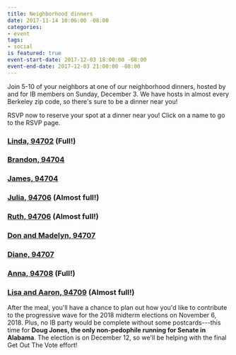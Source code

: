 ```yaml
---
title: Neighborhood dinners
date: 2017-11-14 10:06:00 -08:00
categories:
- event
tags:
- social
is featured: true
event-start-date: 2017-12-03 18:00:00 -08:00
event-end-date: 2017-12-03 21:00:00 -08:00
---
```


Join 5-10 of your neighbors at one of our neighborhood dinners, hosted by and for IB members on Sunday, December 3. We have hosts in almost every Berkeley zip code, so there's sure to be a dinner near you!

RSVP now to reserve your spot at a dinner near you! Click on a name to go to the RSVP page.

### [Linda, 94702](https://actionnetwork.org/events/neighborhood-dinner-lindas-94702) (Full!)
### [Brandon, 94704](https://actionnetwork.org/events/neighborhood-dinner-brandons-94704)
### [James, 94704](https://actionnetwork.org/events/neighborhood-dinner-jamess-94704)
### [Julia, 94706](https://actionnetwork.org/events/neighborhood-dinner-julias-94706) (Almost full!)
### [Ruth, 94706](https://actionnetwork.org/events/neighborhood-dinner-ruths-94706) (Almost full!)
### [Don and Madelyn, 94707](https://actionnetwork.org/events/neighborhood-dinner-don-and-madelyns-94707)
### [Diane, 94707](https://actionnetwork.org/events/neighborhood-dinner-dianes-94707)
### [Anna, 94708](https://actionnetwork.org/events/neighborhood-dinner-annas-94708) (Full!)
### [Lisa and Aaron, 94709](https://actionnetwork.org/events/neighborhood-dinner-lisa-and-aarons-94709) (Almost full!)

After the meal, you'll have a chance to plan out how you'd like to contribute to the progressive wave for the 2018 midterm elections on November 6, 2018. Plus, no IB party would be complete without some postcards---this time for **Doug Jones, the only non-pedophile running for Senate in Alabama**. The election is on December 12, so we'll be helping with the final Get Out The Vote effort!
